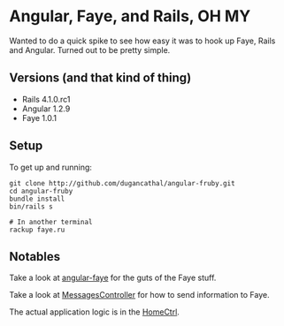 # Angular, Faye, and Rails, OH MY

Wanted to do a quick spike to see how easy it was to hook up Faye, Rails and
Angular. Turned out to be pretty simple.

## Versions (and that kind of thing)

* Rails 4.1.0.rc1
* Angular 1.2.9
* Faye 1.0.1

## Setup

To get up and running:

    git clone http://github.com/dugancathal/angular-fruby.git
    cd angular-fruby
    bundle install
    bin/rails s

    # In another terminal
    rackup faye.ru

## Notables

Take a look at [angular-faye](app/assets/javascripts/angular-faye.js.coffee) for
the guts of the Faye stuff.

Take a look at [MessagesController](app/controllers/messages_controller.rb) for
how to send information to Faye.

The actual application logic is in the
[HomeCtrl](app/assets/javascripts/angular/controllers/HomeCtrl.js.coffee).
